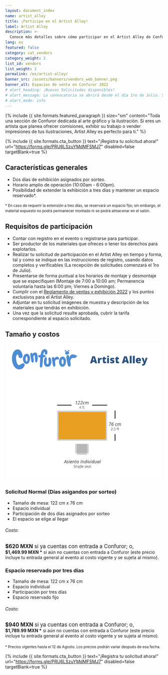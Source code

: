 ```yaml
---
layout: document_index
name: artist_alley
title: ¡Participa en el Artist Alley!
label: Artist Alley
description: >-
  Conoce más detalles sobre cómo participar en el Artist Alley de Confuror 2022.
lang: es
featured: false
category: cat_vendors
category_weight: 2
list_id: vendors
list_weight: 2
permalink: /es/artist-alley/
banner_src: /assets/banners/vendors_web_banner.png
banner_alt: Espacios de venta en Confuror 2022
# alert_heading: ¡Nuevas Solicitudes disponibles!
# alert_message: La convocatoria se abrirá desde el día 1ro de Julio. Si solicitaste mesa durante 2020/2021 recibirás un link por correo para actualizar los datos de tu solicitud (verifica que la dirección de envío sea reg@confuror.org). El primer dictamen de seleccionados se hará público el 15 de Julio.
# alert_mode: info
---
```


{%
  include {{ site.formats.featured_paragraph }}
  size="sm"
  content="Toda una sección de Confuror dedicada al arte gráfico y la ilustración. Si eres un artista que planea ofrecer comisiones, exhibir su trabajo o vender impresiones de tus ilustraciones, Artist Alley es perfecto para ti."
%}

{%
  include {{ site.formats.cta_button }}
  text="¡Registra tu solicitud ahora!"
  url="https://forms.gle/PRU6LSzuYMdMFSMJ7"
  disabled=false
  targetBlank=true
%}

## Características generales

- Dos días de exhibición asignados por sorteo.
- Horario amplio de operación (10:00am - 6:00pm).
- Posibilidad de extender la exhibición a tres días y mantener un espacio reservado*.

<span style="font-size: smaller;">* En caso de requerir la extensión a tres días, se reservará un espacio fijo; sin embargo, el material expuesto no podrá permanecer montado ni se podrá almacenar en el salón.</span>

## Requisitos de participación

- Contar con registro en el evento o registrarse para participar.
- Ser productor de los materiales que ofreces o tener los derechos para explotarlos.
- Realizar tu solicitud de participación en el Artist Alley en tiempo y forma, tal y como se indique en las instrucciones de registro, usando datos completos y verificables (La recepción de solicitudes comenzará el 1ro de Julio).
- Presentarse de forma puntual a los horarios de montaje y desmontaje que se especifiquen (Montaje de 7:00 a 10:00 am; Permanencia voluntaria hasta las 6:00 pm; Viernes a Domingo).
- Cumplir con el [Reglamento de ventas y exhibición 2022](/es/reglamento-de-venta/) y los puntos exclusivos para el Artist Alley.
- Adjuntar en tu solicitud imágenes de muestra y descripción de los materiales que tendrás en exhibición.
- Una vez que la solicitud resulte aprobada, cubrir la tarifa correspondiente al espacio solicitado.

## Tamaño y costos

<div style="text-align: center;">
  <img src="/assets/images/artist_alley.png" class="img-fluid" style="max-width: 500px;">
</div>

<div class="container-overflow">
  <div class="row">
    <div class="col-md-6">
      <h3>Solicitud Normal (Días asigandos por sorteo)</h3>
      <ul>
        <li>Tamaño de mesa: 122 cm x 76 cm</li>
        <li>Espacio individual</li>
        <li>Participación de dos días asignados por sorteo</li>
        <li>El espacio se elige al llegar</li>
      </ul>
      <h6>Costo:</h6>
      <span style="font-size: larger;"><strong class="text-secondary">$620 MXN</strong> si ya cuentas con entrada a Confuror; o,</span>
      <br>
      <span><strong>$1,469.99 MXN *</strong> si aún no cuentas con entrada a Confuror (este precio incluye tu entrada general al evento al costo vigente y se sujeta al mismo).</span>
    </div>
    <div class="col-md-6">
      <h3>Espacio reservado por tres días</h3>
      <ul>
        <li>Tamaño de mesa: 122 cm x 76 cm</li>
        <li>Espacio individual</li>
        <li>Participación por tres días</li>
        <li>Espacio reservado fijo</li>
      </ul>
      <h6>Costo:</h6>
      <span style="font-size: larger;"><strong class="text-secondary">$940 MXN</strong> si ya cuentas con entrada a Confuror; o,</span>
      <br>
      <span><strong>$1,789.99 MXN *</strong> si aún no cuentas con entrada a Confuror (este precio incluye tu entrada general al evento al costo vigente y se sujeta al mismo).</span>
    </div>
  </div>
  <br>
  <span style="font-size: smaller;">* Precios vigentes hasta el 12 de Agosto. Los precios podrán variar después de esa fecha.</span>
</div>

{%
  include {{ site.formats.cta_button }}
  text="¡Registra tu solicitud ahora!"
  url="https://forms.gle/PRU6LSzuYMdMFSMJ7"
  disabled=false
  targetBlank=true
%}